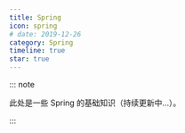 ```yaml
---
title: Spring
icon: spring
# date: 2019-12-26
category: Spring
timeline: true
star: true
---
```


::: note

此处是一些 Spring 的基础知识（持续更新中...）。

:::

<!-- more -->
